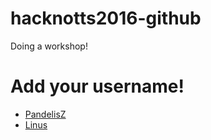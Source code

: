 # hacknotts2016-github
Doing a workshop!

# Add your username!
- [PandelisZ](http://github.com/pandelisz)
- [Linus](http://github.com/joenash)
